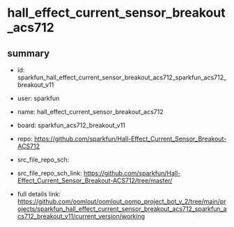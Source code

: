 # hall_effect_current_sensor_breakout_acs712
 
## summary 
* id: sparkfun_hall_effect_current_sensor_breakout_acs712_sparkfun_acs712_breakout_v11
* user: sparkfun
* name: hall_effect_current_sensor_breakout_acs712
* board: sparkfun_acs712_breakout_v11
* repo: https://github.com/sparkfun/Hall-Effect_Current_Sensor_Breakout-ACS712



* src_file_repo_sch: 
* src_file_repo_sch_link: https://github.com/sparkfun/Hall-Effect_Current_Sensor_Breakout-ACS712/tree/master/
* full details link: https://github.com/oomlout/oomlout_oomp_project_bot_v_2/tree/main/projects/sparkfun_hall_effect_current_sensor_breakout_acs712_sparkfun_acs712_breakout_v11/current_version/working  







